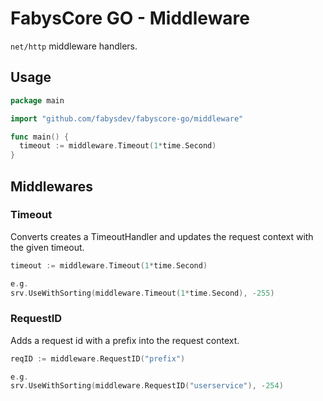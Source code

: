 # FabysCore GO - Middleware

`net/http` middleware handlers.

## Usage

```go
package main

import "github.com/fabysdev/fabyscore-go/middleware"

func main() {
  timeout := middleware.Timeout(1*time.Second)
}
```

## Middlewares

### Timeout

Converts creates a TimeoutHandler and updates the request context with the given timeout.

```go
timeout := middleware.Timeout(1*time.Second)

e.g.
srv.UseWithSorting(middleware.Timeout(1*time.Second), -255)
```
 
### RequestID

Adds a request id with a prefix into the request context.

```go
reqID := middleware.RequestID("prefix")

e.g.
srv.UseWithSorting(middleware.RequestID("userservice"), -254)
```